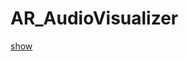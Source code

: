 # AR_AudioVisualizer
[show](https://user-images.githubusercontent.com/69005820/179017374-9fd12061-d309-46ec-8da7-c70d53ba425f.mp4)
